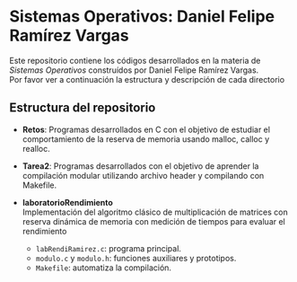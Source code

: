 # Sistemas Operativos: Daniel Felipe Ramírez Vargas 

Este repositorio contiene los códigos desarrollados en la materia de *Sistemas Operativos*
construídos por Daniel Felipe Ramírez Vargas.  
Por favor ver a continuación la estructura y descripción de cada directorio  




## Estructura del repositorio

- **Retos**: Programas desarrollados en C con el objetivo de estudiar el comportamiento de la reserva de memoria usando malloc, calloc y realloc.  

- **Tarea2**: Programas desarrollados con el objetivo de aprender la compilación modular utilizando archivo header y compilando con Makefile.  

- **laboratorioRendimiento**  
  Implementación del algoritmo clásico de multiplicación de matrices con reserva dinámica de memoria con medición de tiempos para evaluar el rendimiento
  - `labRendiRamirez.c`: programa principal.  
  - `modulo.c` y `modulo.h`: funciones auxiliares y prototipos.  
  - `Makefile`: automatiza la compilación.  


